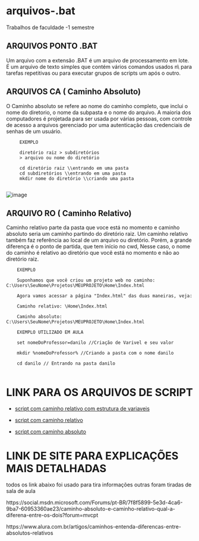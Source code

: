 # arquivos-.bat
Trabalhos de faculdade -1 semestre
## ARQUIVOS PONTO .BAT
<p> Um arquivo com a extensão .BAT é um arquivo de processamento em lote. É um arquivo de texto simples que contém vários comandos usados n\ para tarefas repetitivas ou para executar grupos de scripts um após o outro.


## ARQUIVOS CA ( Caminho Absoluto) 
<p>O Caminho absoluto se refere ao nome do caminho completo, que inclui o nome do diretorio, o nome da subpasta e o nome do arquivo. A maioria dos computadores é projetada para ser usada por várias pessoas, com controle de acesso a arquivos gerenciado por uma autenticação das credenciais de senhas de um usuário. 

````
     EXEMPLO

     diretório raiz > subdiretórios  
     > arquivo ou nome do diretório
     
     cd diretório raiz \\entrando em uma pasta
     cd subdiretórios \\entrando em uma pasta 
     mkdir nome do diretório \\criando uma pasta
  
````
![image](https://user-images.githubusercontent.com/73085812/229312204-ec169011-1582-4136-8ed4-ad1665865721.png)


## ARQUIVO RO ( Caminho Relativo)
<P>Caminho relativo parte da pasta que voce está no momento e caminho absoluto seria um caminho partindo do diretório raiz.
Um caminho relativo também faz referência ao local de um arquivo ou diretório. Porém, a grande diferença é o ponto de partida, que tem início no cwd, Nesse caso, o nome do caminho é relativo ao diretório que você está no momento e não ao diretório raiz.

````
    EXEMPLO

    Suponhamos que você criou um projeto web no caminho: C:\Users\SeuNome\Projetos\MEUPROJETO\Home\Index.html

    Agora vamos acessar a página "Index.html" das duas maneiras, veja:

    Caminho relativo: \Home\Index.html

    Caminho absoluto: C:\Users\SeuNome\Projetos\MEUPROJETO\Home\Index.html
     
    EXEMPLO UTILIZADO EM AULA
     
    set nomeDoProfessor=danilo //Criação de Varivel e seu valor
     
    mkdir %nomeDoProfessor% //Criando a pasta com o nome danilo 
     
    cd danilo // Entrando na pasta danilo
     

````

# LINK PARA OS ARQUIVOS DE SCRIPT
* <a href="https://github.com/wilkerlisboa/arquivos-.bat/blob/main/caminho-com-variavel.bat">script com caminho relativo com estrutura de variaveis</a>

* <a href="https://github.com/wilkerlisboa/arquivos-.bat/blob/main/caminho%20RO.bat">script com caminho relativo</a>

* <a href="https://github.com/wilkerlisboa/arquivos-.bat/blob/main/caminho%20CA.bat">script com caminho absoluto</a>

# LINK DE SITE PARA EXPLICAÇÕES MAIS DETALHADAS
<p> todos os link abaixo foi usado para tira informações outras foram tiradas de sala de aula


<p> https://social.msdn.microsoft.com/Forums/pt-BR/7f8f5899-5e3d-4ca6-9ba7-60953360ae23/caminho-absoluto-e-caminho-relativo-qual-a-diferena-entre-os-dois?forum=mvcpt

<p> https://www.alura.com.br/artigos/caminhos-entenda-diferencas-entre-absolutos-relativos
